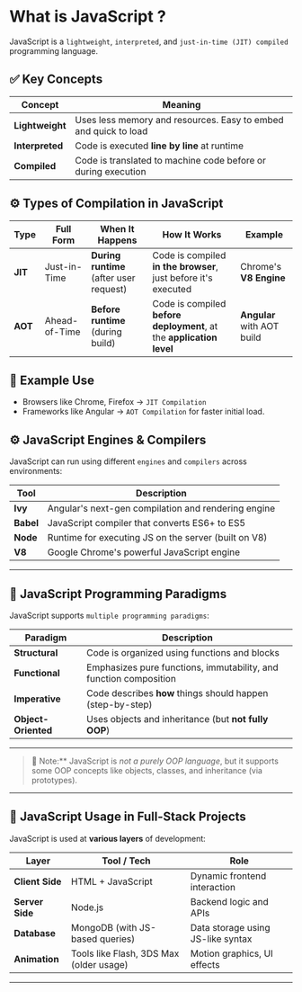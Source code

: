 # What is JavaScript ?

JavaScript is a `lightweight`, `interpreted`, and `just-in-time (JIT) compiled` programming language.



## ✅ Key Concepts

| Concept         | Meaning                                                                 |
|----------------|-------------------------------------------------------------------------|
| **Lightweight**| Uses less memory and resources. Easy to embed and quick to load         |
| **Interpreted**| Code is executed **line by line** at runtime                            |
| **Compiled**   | Code is translated to machine code before or during execution           |



## ⚙️ Types of Compilation in JavaScript

| Type      | Full Form           | When It Happens                         | How It Works                                                             | Example                    |
|-----------|---------------------|-----------------------------------------|---------------------------------------------------------------------------|----------------------------|
| **JIT**   | Just-in-Time        | **During runtime** (after user request) | Code is compiled **in the browser**, just before it's executed            | Chrome's **V8 Engine**     |
| **AOT**   | Ahead-of-Time       | **Before runtime** (during build)       | Code is compiled **before deployment**, at the **application level**     | **Angular** with AOT build |


## 📝 Example Use

- Browsers like Chrome, Firefox → `JIT Compilation`
- Frameworks like Angular → `AOT Compilation` for faster initial load.

## ⚙️ JavaScript Engines & Compilers

JavaScript can run using different `engines` and `compilers` across environments:

| Tool     | Description                                           |
|----------|-------------------------------------------------------|
| **Ivy**  | Angular's next-gen compilation and rendering engine   |
| **Babel**| JavaScript compiler that converts ES6+ to ES5         |
| **Node** | Runtime for executing JS on the server (built on V8) |
| **V8**   | Google Chrome's powerful JavaScript engine            |

---

## 🧠 JavaScript Programming Paradigms

JavaScript supports `multiple programming paradigms`:

| Paradigm               | Description                                                       |
|------------------------|-------------------------------------------------------------------|
| **Structural**         | Code is organized using functions and blocks                      |
| **Functional**         | Emphasizes pure functions, immutability, and function composition |
| **Imperative**         | Code describes **how** things should happen (step-by-step)        |
| **Object-Oriented**    | Uses objects and inheritance (but **not fully OOP**)              |

---

> 🔎 Note:** JavaScript is *not a purely OOP language*, but it supports some OOP concepts like objects, classes, and inheritance (via prototypes).
---

## 🧩 JavaScript Usage in Full-Stack Projects

JavaScript is used at **various layers** of development:

| Layer          | Tool / Tech                                | Role                                 |
|----------------|---------------------------------------------|--------------------------------------|
| **Client Side**| HTML + JavaScript                          | Dynamic frontend interaction         |
| **Server Side**| Node.js                                     | Backend logic and APIs               |
| **Database**   | MongoDB (with JS-based queries)             | Data storage using JS-like syntax    |
| **Animation**  | Tools like Flash, 3DS Max (older usage)     | Motion graphics, UI effects          |

---








